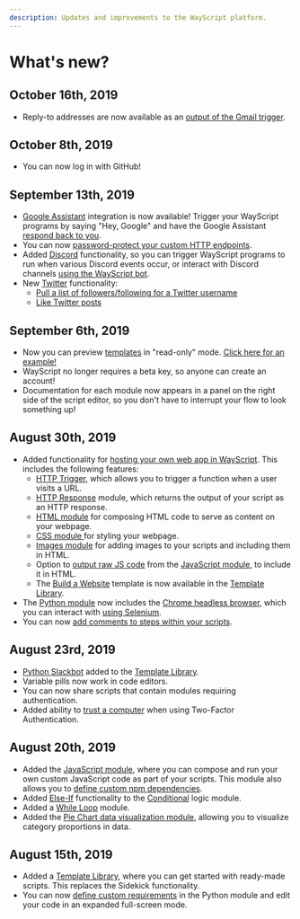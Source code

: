 ```yaml
---
description: Updates and improvements to the WayScript platform.
---
```


# What's new?

## October 16th, 2019

* Reply-to addresses are now available as an [output of the Gmail trigger](library/triggers/gmail-trigger.md#outputs).

## October 8th, 2019

* You can now log in with GitHub!

## September 13th, 2019

* [Google Assistant](library/triggers/google-assistant-trigger.md) integration is now available! Trigger your WayScript programs by saying "Hey, Google" and have the Google Assistant [respond back to you](library/modules/google-assistant.md).
* You can now [password-protect your custom HTTP endpoints](library/triggers/http-trigger.md#password-protect-your-endpoints).
* Added [Discord](library/triggers/discord-trigger.md) functionality, so you can trigger WayScript programs to run when various Discord events occur, or interact with Discord channels [using the WayScript bot](library/modules/discord.md).
* New [Twitter](library/modules/twitter.md) functionality:
  * [Pull a list of followers/following for a Twitter username](library/modules/twitter.md#get-user-followers-and-following)
  * [Like Twitter posts](library/modules/twitter.md#like-a-tweet)

## September 6th, 2019

* Now you can preview [templates](https://wayscript.com/library) in "read-only" mode. [Click here for an example!](https://wayscript.com/view_template/Build%20A%20Website)
* WayScript no longer requires a beta key, so anyone can create an account!
* Documentation for each module now appears in a panel on the right side of the script editor, so you don't have to interrupt your flow to look something up!

## August 30th, 2019

* Added functionality for [hosting your own web app in WayScript](https://www.youtube.com/watch?reload=9&v=OrZMjdVhFfA&feature=youtu.be). This includes the following features:
  * [HTTP Trigger](library/triggers/http-trigger.md), which allows you to trigger a function when a user visits a URL.
  * [HTTP Response](library/modules/http-response.md) module, which returns the output of your script as an HTTP response.
  * [HTML module](library/modules/html.md) for composing HTML code to serve as content on your webpage.
  * [CSS module ](library/modules/css.md)for styling your webpage.
  * [Images module](library/modules/images.md) for adding images to your scripts and including them in HTML.
  * Option to [output raw JS code](library/modules/javascript.md#output-raw-javascript-code) from the [JavaScript module](library/modules/javascript.md), to include it in HTML.
  * The [Build a Website](https://wayscript.com/library/Build_A_Website) template is now available in the [Template Library](https://wayscript.com/library).
* The [Python module](library/modules/python/) now includes the [Chrome headless browser](https://developers.google.com/web/updates/2017/04/headless-chrome), which you can interact with [using Selenium](library/modules/python/libraries.md#using-selenium). 
* You can now [add comments to steps within your scripts](getting_started/modules.md#add-comments-to-a-step).

## August 23rd, 2019

* [Python Slackbot](https://wayscript.com/library/Slack_Bot) added to the [Template Library](https://wayscript.com/library).
* Variable pills now work in code editors.
* You can now share scripts that contain modules requiring authentication.
* Added ability to [trust a computer](account-management/two-factor-authentication.md#trust-a-computer) when using Two-Factor Authentication.

## August 20th, 2019

* Added the [JavaScript module](library/modules/javascript.md), where you can compose and run your own custom JavaScript code as part of your scripts. This module also allows you to [define custom npm dependencies](library/modules/javascript.md#adding-dependencies).
* Added [Else-If](library/logic/conditionals.md#if-else-if-else) functionality to the [Conditional](getting_started/conditionals.md#add-branches) logic module.
* Added a [While Loop](library/logic/loop/while-loop.md) module.
* Added the [Pie Chart data visualization module](library/modules/pie-chart.md), allowing you to visualize category proportions in data.

## August 15th, 2019

* Added a [Template Library](https://wayscript.com/library), where you can get started with ready-made scripts. This replaces the Sidekick functionality.
* You can now [define custom requirements](library/modules/python/#adding-additional-requirements) in the Python module and edit your code in an expanded full-screen mode.

